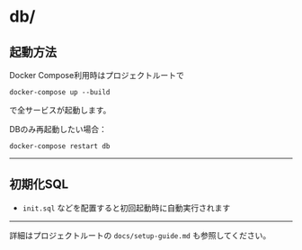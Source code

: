 # db/

## 起動方法

Docker Compose利用時はプロジェクトルートで

```
docker-compose up --build
```

で全サービスが起動します。

DBのみ再起動したい場合：

```
docker-compose restart db
```

---

## 初期化SQL
- `init.sql` などを配置すると初回起動時に自動実行されます

---

詳細はプロジェクトルートの `docs/setup-guide.md` も参照してください。
